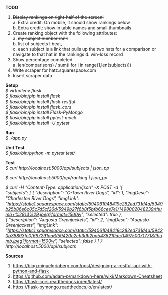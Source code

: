 **TODO**  
1. ~~Display rankings on right-half of the screen!~~  
a. Extra credit: On mobile, it should show rankings below  
b. ~~Extra credit: show in table names and small thumbnails~~
1. Create ranking object with the following attributes:  
a. ~~my subject number rank~~  
b. ~~list of subjects I beat,~~  
c. each subject is a link that pulls up the two hats for a comparison or navigate to that hat in the rankings 
d. win-loss record
1. Show percentage completed  
a. len(comparisons) / sum(i for i in range(1,len(subjects)))  
1. Write scraper for hatz.squarespace.com  
1. Insert scraper data

**Setup**  
_$ virtualenv flask_  
_$ flask/bin/pip install flask_  
_$ flask/bin/pip install flask-restful_  
_$ flask/bin/pip install flask_cors_  
_$ flask/bin/pip install Flask-PyMongo_  
_$ flask/bin/pip install pytest-mock_  
_$ flask/bin/pip install -U pytest_  

**Run**  
_$ ./app.py_  

**Unit Test**  
_$ flask/bin/python -m pytest test/_  

**Test**  
_$ curl http://localhost:5000/api/subjects | json_pp_

_$ curl http://localhost:5000/api/ranking | json_pp_  

_$ curl -H "Content-Type: application/json" -X POST -d '{  
  "subjects": [
    {
      "description": "C-Town River Dogs",
      "id": 1,
      "imgDesc": "Charleston River Dogs",
      "imgLink": "https://static1.squarespace.com/static/594061048419c282ed731d4a/5949b25b86e6c05c7d5cf26d/5949b27f6b8f5bfb66cee7e1/1498002048239/thumb+%2814%29.jpeg?format=1500w",
      "selected": true
    },  
    {
      "description": "Augusta Greenjackets",
      "id": 2,
      "imgDesc": "Augusta Greenjackets",
      "imgLink": "https://static1.squarespace.com/static/594061048419c282ed731d4a/59420b38893fc0f697291aa6/59420c2cb3db2bab436210dc/1497500717718/thumb.jpeg?format=1500w",
      "selected": false
    }
  ]
}' http://localhost:5000/api/subjects_  
  
  
**Sources**
1. https://blog.miguelgrinberg.com/post/designing-a-restful-api-with-python-and-flask
2. https://github.com/adam-p/markdown-here/wiki/Markdown-Cheatsheet
3. https://flask-cors.readthedocs.io/en/latest/
4. https://flask-pymongo.readthedocs.io/en/latest/
